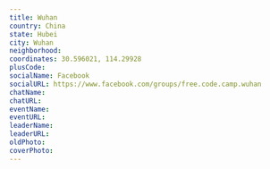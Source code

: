 ```yaml
---
title: Wuhan
country: China
state: Hubei
city: Wuhan
neighborhood: 
coordinates: 30.596021, 114.29928
plusCode:
socialName: Facebook
socialURL: https://www.facebook.com/groups/free.code.camp.wuhan
chatName:
chatURL:
eventName:
eventURL:
leaderName:
leaderURL:
oldPhoto: 
coverPhoto:
---
```

